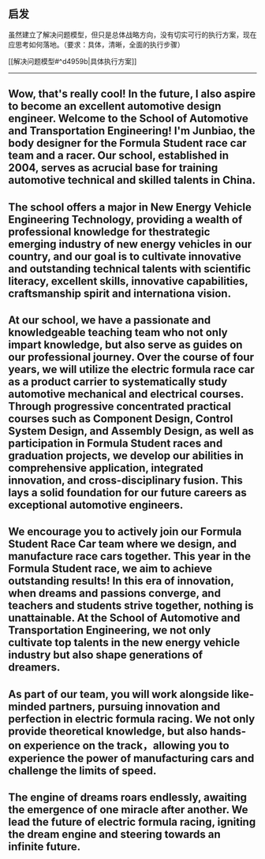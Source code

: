 ## 启发

虽然建立了解决问题模型，但只是总体战略方向，没有切实可行的执行方案，现在应思考如何落地。（要求：具体，清晰，全面的执行步骤）

[[解决问题模型#^d4959b|具体执行方案]]

___


## Wow, that's really cool! In the future, I also aspire to become an excellent automotive design engineer. Welcome to the School of Automotive and Transportation Engineering! I'm Junbiao, the body designer for the Formula Student race car team and a racer. Our school, established in 2004, serves as acrucial base for training automotive technical and skilled talents in China.
## The school offers a major in New Energy Vehicle Engineering Technology,  providing a wealth of professional knowledge for thestrategic emerging industry of new energy vehicles in our country, and our goal is to cultivate innovative and outstanding technical talents with scientific literacy, excellent skills, innovative capabilities, craftsmanship spirit and internationa  vision.
## At our school, we have a passionate and knowledgeable teaching team who not only impart knowledge, but also serve as guides on our professional journey. Over the course of four years, we will utilize the electric formula race car as a product carrier to systematically study automotive mechanical and electrical courses. Through progressive concentrated practical courses such as Component Design, Control System Design, and Assembly Design, as well as participation in Formula Student races and graduation projects, we develop our abilities in comprehensive application, integrated innovation, and cross-disciplinary fusion. This lays a solid foundation for our future careers as exceptional automotive engineers.
## We  encourage you to actively join our Formula Student Race Car team where  we design, and manufacture race cars together. This year in the Formula Student race, we aim to achieve outstanding results! In this era of innovation, when dreams and passions converge, and teachers and students strive together, nothing is unattainable. At the School of Automotive and Transportation Engineering, we not only cultivate top talents in the new energy vehicle industry but also shape generations of dreamers.
## As part of our team, you will work alongside like-minded partners, pursuing innovation and perfection in electric formula racing. We not only provide theoretical knowledge, but also hands-on experience on the track，allowing you to experience the power of manufacturing cars and challenge the limits of speed.
## The engine of dreams roars endlessly, awaiting the emergence of one miracle after another. We lead the future of electric formula racing,  igniting the dream engine and steering towards an infinite future.